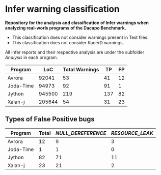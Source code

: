 # Infer warning classification

**Repository for the analysis and classification of Infer warnings when analyzing real-worls programs of the Dacapo Benchmark.**

* This classification does not consider warnings present in Test files. 
* This classification does not consider RacerD warnings.

All infer reports and their respective analysis are under the subfolder *Analysis* in each program.

Program | LoC | Total Warnings | TP | FP
------------ | ------------- | -------- | ---- | ----|
Avrora | 92041 | 53 | 41 | 12
Joda-Time | 94973 | 92 | 91 | 1
Jython | 945500 | 219 | 137 | 82
Xalan-j| 205644 | 54 | 31 | 23

## Types of False Positive bugs

Program | Total | *NULL_DEREFERENCE* | *RESOURCE_LEAK* | 
------------ | ------------- | -------- | ---- |
Avrora | 12 | 9 | 3 |
Joda-Time | 1 | 1 | 0 |
Jython | 82 | 71 | 11 |
Xalan-j| 23 | 21 | 2| 
